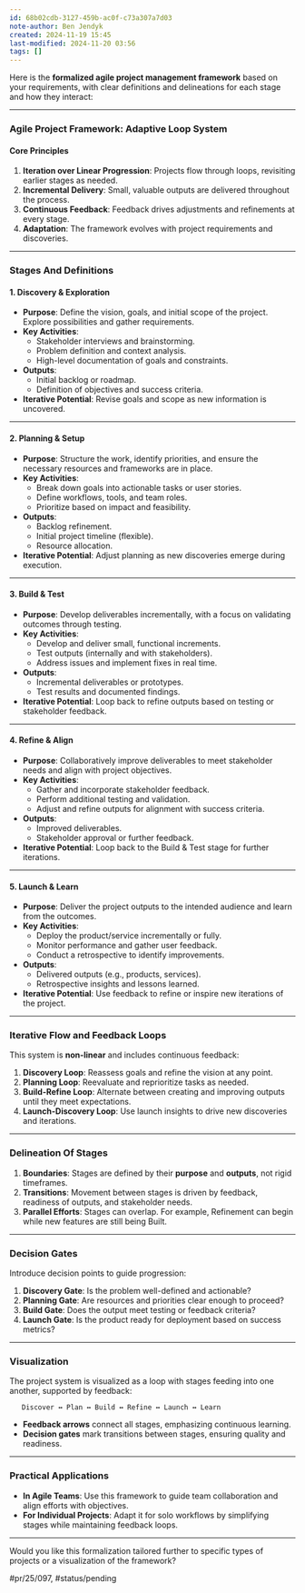 ```yaml
---
id: 68b02cdb-3127-459b-ac0f-c73a307a7d03
note-author: Ben Jendyk
created: 2024-11-19 15:45
last-modified: 2024-11-20 03:56
tags: []
---
```


Here is the **formalized agile project management framework** based on your requirements, with clear definitions and delineations for each stage and how they interact:

---

### **Agile Project Framework: Adaptive Loop System**

#### **Core Principles**

1. **Iteration over Linear Progression**: Projects flow through loops, revisiting earlier stages as needed.
2. **Incremental Delivery**: Small, valuable outputs are delivered throughout the process.
3. **Continuous Feedback**: Feedback drives adjustments and refinements at every stage.
4. **Adaptation**: The framework evolves with project requirements and discoveries.

---

### **Stages And Definitions**

#### 1. **Discovery & Exploration**

- **Purpose**: Define the vision, goals, and initial scope of the project. Explore possibilities and gather requirements.
- **Key Activities**:
  - Stakeholder interviews and brainstorming.
  - Problem definition and context analysis.
  - High-level documentation of goals and constraints.
- **Outputs**:
  - Initial backlog or roadmap.
  - Definition of objectives and success criteria.
- **Iterative Potential**: Revise goals and scope as new information is uncovered.

---

#### 2. **Planning & Setup**

- **Purpose**: Structure the work, identify priorities, and ensure the necessary resources and frameworks are in place.
- **Key Activities**:
  - Break down goals into actionable tasks or user stories.
  - Define workflows, tools, and team roles.
  - Prioritize based on impact and feasibility.
- **Outputs**:
  - Backlog refinement.
  - Initial project timeline (flexible).
  - Resource allocation.
- **Iterative Potential**: Adjust planning as new discoveries emerge during execution.

---

#### 3. **Build & Test**

- **Purpose**: Develop deliverables incrementally, with a focus on validating outcomes through testing.
- **Key Activities**:
  - Develop and deliver small, functional increments.
  - Test outputs (internally and with stakeholders).
  - Address issues and implement fixes in real time.
- **Outputs**:
  - Incremental deliverables or prototypes.
  - Test results and documented findings.
- **Iterative Potential**: Loop back to refine outputs based on testing or stakeholder feedback.

---

#### 4. **Refine & Align**

- **Purpose**: Collaboratively improve deliverables to meet stakeholder needs and align with project objectives.
- **Key Activities**:
  - Gather and incorporate stakeholder feedback.
  - Perform additional testing and validation.
  - Adjust and refine outputs for alignment with success criteria.
- **Outputs**:
  - Improved deliverables.
  - Stakeholder approval or further feedback.
- **Iterative Potential**: Loop back to the Build & Test stage for further iterations.

---

#### 5. **Launch & Learn**

- **Purpose**: Deliver the project outputs to the intended audience and learn from the outcomes.
- **Key Activities**:
  - Deploy the product/service incrementally or fully.
  - Monitor performance and gather user feedback.
  - Conduct a retrospective to identify improvements.
- **Outputs**:
  - Delivered outputs (e.g., products, services).
  - Retrospective insights and lessons learned.
- **Iterative Potential**: Use feedback to refine or inspire new iterations of the project.

---

### **Iterative Flow and Feedback Loops**

This system is **non-linear** and includes continuous feedback:
1. **Discovery Loop**: Reassess goals and refine the vision at any point.
2. **Planning Loop**: Reevaluate and reprioritize tasks as needed.
3. **Build-Refine Loop**: Alternate between creating and improving outputs until they meet expectations.
4. **Launch-Discovery Loop**: Use launch insights to drive new discoveries and iterations.

---

### **Delineation Of Stages**

1. **Boundaries**: Stages are defined by their **purpose** and **outputs**, not rigid timeframes.
2. **Transitions**: Movement between stages is driven by feedback, readiness of outputs, and stakeholder needs.
3. **Parallel Efforts**: Stages can overlap. For example, Refinement can begin while new features are still being Built.

---

### **Decision Gates**

Introduce decision points to guide progression:
1. **Discovery Gate**: Is the problem well-defined and actionable?
2. **Planning Gate**: Are resources and priorities clear enough to proceed?
3. **Build Gate**: Does the output meet testing or feedback criteria?
4. **Launch Gate**: Is the product ready for deployment based on success metrics?

---

### **Visualization**

The project system is visualized as a loop with stages feeding into one another, supported by feedback:

```
   Discover ↔ Plan ↔ Build ↔ Refine ↔ Launch ↔ Learn
```

- **Feedback arrows** connect all stages, emphasizing continuous learning.
- **Decision gates** mark transitions between stages, ensuring quality and readiness.

---

### **Practical Applications**

- **In Agile Teams**: Use this framework to guide team collaboration and align efforts with objectives.
- **For Individual Projects**: Adapt it for solo workflows by simplifying stages while maintaining feedback loops.

---

Would you like this formalization tailored further to specific types of projects or a visualization of the framework?


#pr/25/097, #status/pending